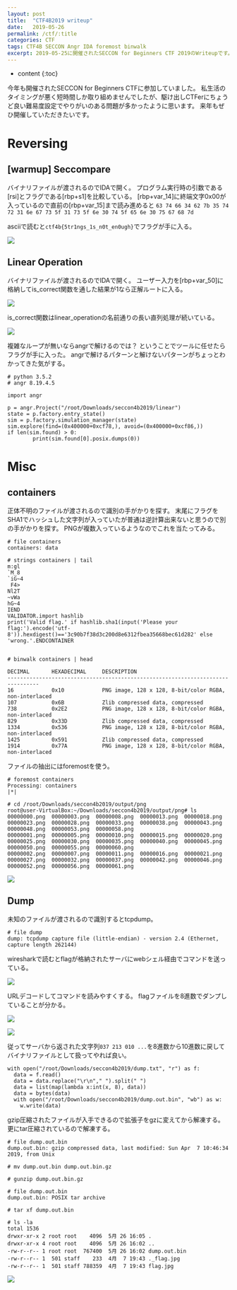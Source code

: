 ```yaml
---
layout: post
title:  "CTF4B2019 writeup"
date:   2019-05-26
permalink: /ctf/:title
categories: CTF
tags: CTF4B SECCON Angr IDA foremost binwalk
excerpt: 2019-05-25に開催されたSECCON for Beginners CTF 2019のWriteupです。
---
```


* content
{:toc}

今年も開催されたSECCON for Beginners CTFに参加していました。
私生活のタイミングが悪く短時間しか取り組めませんでしたが、駆け出しCTFerにちょうど良い難易度設定でやりがいのある問題が多かったように思います。
来年もぜひ開催していただきたいです。

# Reversing

## [warmup] Seccompare

バイナリファイルが渡されるのでIDAで開く。
プログラム実行時の引数である[rsi]とフラグである[rbp+s1]を比較している。
[rbp+var_14]に終端文字0x00が入っているので直前の[rbp+var_15]まで読み進めると
`63 74 66 34 62 7b 35 74 72 31 6e 67 73 5f 31 73 5f 6e 30 74 5f 65 6e 30 75 67 68 7d`

asciiで読むと`ctf4b{5tr1ngs_1s_n0t_en0ugh}`でフラグが手に入る。

![](/images/ctf4b2019/seccompare.png)

## Linear Operation

バイナリファイルが渡されるのでIDAで開く。
ユーザー入力を[rbp+var_50]に格納してis_correct関数を通した結果が1なら正解ルートに入る。

![](/images/ctf4b2019/linear_operation1.png)

is_correct関数はlinear_operationの名前通りの長い直列処理が続いている。

![](/images/ctf4b2019/linear_operation2.png)

複雑なループが無いならangrで解けるのでは？
ということでツールに任せたらフラグが手に入った。
angrで解けるパターンと解けないパターンがちょっとわかってきた気がする。

```
# python 3.5.2
# angr 8.19.4.5

import angr

p = angr.Project("/root/Downloads/seccon4b2019/linear")
state = p.factory.entry_state()
sim = p.factory.simulation_manager(state)
sim.explore(find=(0x400000+0xcf78,), avoid=(0x400000+0xcf86,))
if len(sim.found) > 0:
        print(sim.found[0].posix.dumps(0))
```

# Misc

## containers

正体不明のファイルが渡されるので識別の手がかりを探す。
末尾にフラグをSHA1でハッシュした文字列が入っていたが普通は逆計算出来ないと思うので別の手がかりを探す。
PNGが複数入っているようなのでこれを当たってみる。

```
# file containers
containers: data

# strings containers | tail
m:gl
`M_8
`iG~4
 F4>
Nl2T
~vWa
hG~4
IEND
VALIDATOR.import hashlib
print('Valid flag.' if hashlib.sha1(input('Please your flag:').encode('utf-8')).hexdigest()=='3c90b7f38d3c200d8e6312fbea35668bec61d282' else 'wrong.'.ENDCONTAINER


# binwalk containers | head

DECIMAL       HEXADECIMAL     DESCRIPTION
--------------------------------------------------------------------------------
16            0x10            PNG image, 128 x 128, 8-bit/color RGBA, non-interlaced
107           0x6B            Zlib compressed data, compressed
738           0x2E2           PNG image, 128 x 128, 8-bit/color RGBA, non-interlaced
829           0x33D           Zlib compressed data, compressed
1334          0x536           PNG image, 128 x 128, 8-bit/color RGBA, non-interlaced
1425          0x591           Zlib compressed data, compressed
1914          0x77A           PNG image, 128 x 128, 8-bit/color RGBA, non-interlaced
```

ファイルの抽出にはforemostを使う。

```
# foremost containers
Processing: containers
|*|

# cd /root/Downloads/seccon4b2019/output/png
root@user-VirtualBox:~/Downloads/seccon4b2019/output/png# ls
00000000.png  00000003.png  00000008.png  00000013.png  00000018.png  00000023.png  00000028.png  00000033.png  00000038.png  00000043.png  00000048.png  00000053.png  00000058.png
00000001.png  00000005.png  00000010.png  00000015.png  00000020.png  00000025.png  00000030.png  00000035.png  00000040.png  00000045.png  00000050.png  00000055.png  00000060.png
00000002.png  00000007.png  00000011.png  00000016.png  00000021.png  00000027.png  00000032.png  00000037.png  00000042.png  00000046.png  00000052.png  00000056.png  00000061.png
```

![](/images/ctf4b2019/containers.png)

## Dump

未知のファイルが渡されるので識別するとtcpdump。

```
# file dump
dump: tcpdump capture file (little-endian) - version 2.4 (Ethernet, capture length 262144)
```

wiresharkで読むとflagが格納されたサーバにwebシェル経由でコマンドを送っている。

![](/images/ctf4b2019/dump1.png)

URLデコードしてコマンドを読みやすくする。
flagファイルを8進数でダンプしていることが分かる。

![](/images/ctf4b2019/dump2.png)

![](/images/ctf4b2019/dump3.png)

従ってサーバから返された文字列`037 213 010 ...`を8進数から10進数に戻してバイナリファイルとして扱ってやれば良い。

```
with open("/root/Downloads/seccon4b2019/dump.txt", "r") as f:
  data = f.read()
  data = data.replace("\r\n"," ").split(" ")
  data = list(map(lambda x:int(x, 8), data))
  data = bytes(data)
  with open("/root/Downloads/seccon4b2019/dump.out.bin", "wb") as w:
    w.write(data)
```

gzip圧縮されたファイルが入手できるので拡張子をgzに変えてから解凍する。
更にtar圧縮されているので解凍する。

```
# file dump.out.bin
dump.out.bin: gzip compressed data, last modified: Sun Apr  7 10:46:34 2019, from Unix

# mv dump.out.bin dump.out.bin.gz

# gunzip dump.out.bin.gz

# file dump.out.bin
dump.out.bin: POSIX tar archive

# tar xf dump.out.bin

# ls -la
total 1536
drwxr-xr-x 2 root root    4096  5月 26 16:05 .
drwxr-xr-x 4 root root    4096  5月 26 16:02 ..
-rw-r--r-- 1 root root  767400  5月 26 16:02 dump.out.bin
-rw-r--r-- 1  501 staff    233  4月  7 19:43 ._flag.jpg
-rw-r--r-- 1  501 staff 788359  4月  7 19:43 flag.jpg
```

![](/images/ctf4b2019/dump4.png)
